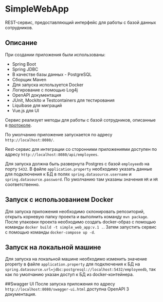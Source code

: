 # SimpleWebApp
REST-сервис, предоставляющий интерфейс для работы с базой данных сотрудников.

## Описание
При создании приложения были использованы:
- Spring Boot
- Spring JDBC
- В качестве базы данных - PostgreSQL
- Сборщик Maven
- Для запуска используется Docker
- Логирование с помощью Log4j
- OpenAPI документация
- JUnit, Mockito и Testcontainers для тестирования
- Liquibase для миграций  
- Vue.js для UI

Сервис реализует методы для работы с базой сотрудников, описанные в [протоколе](https://github.com/KirillovAlexander/SimpleWebApp/blob/master/EmployeeServiceSpecification.yaml).

По умолчанию приложение запускается по адресу `http://localhost:8080/`.

Rest-сервис для интеграции со сторонними приложениями доступен по адресу `http://localhost:8080/api/employees`.

Для запуска должна быть развернута Postgres с базой `employeedb` на порту `5432`. В файле `application.property` необходимо указать данные для подключения к БД в полях
`spring.datasource.username` и `spring.datasource.password`. По умолчанию там указаны значения `HR` и `HR` соответственно.

## Запуск с использованием Docker
Для запуска приложения необходимо склонировать репозиторий, открыть корневую папку проекта и выполнить команду `mvn package`.
После упаковки проекта необходимо создать docker-образ с помощью команды `docker build -t simple_web_app:v.1 .`.
Затем запустить сервис с помощью команды `docker-compose up -d`.

## Запуск на локальной машине
Для запуска на локальной машине необходимо изменить значение property в файле `application.property`
для подключения к БД на `spring.datasource.url=jdbc:postgresql://localhost:5432/employeedb`,
так как по умолчанию указан доступ к БД из docker-контейнера.

##Swagger UI
После запуска приложения по адресу `http://localhost:8080/swagger-ui.html` доступна OpenAPI 3 документация.

